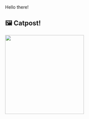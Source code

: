 Hello there!



## 🖼️ Catpost!

<sub>
    <img src="https://cdn2.thecatapi.com/images/jtcbdgrIl.jpg" height="256">
</sub>

